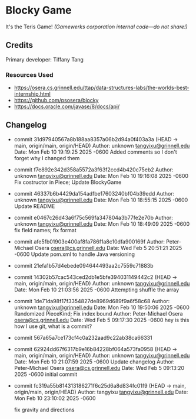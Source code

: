 # Blocky Game

It's the Teris Game!
_(Gamewerks corporation internal code—do not share!)_

## Credits

Primary developer: Tiffany Tang

### Resources Used

+ https://osera.cs.grinnell.edu/ttap/data-structures-labs/the-worlds-best-internship.html
+ https://github.com/psosera/blocky
+ https://docs.oracle.com/javase/8/docs/api/
## Changelog

+ commit 31d97940567a8b188aa8357a06b2d94a0f403a3a (HEAD -> main, origin/main, origin/HEAD)                                Author: unknown <tangyixu@grinnell.edu>                                                                                 Date:   Mon Feb 10 19:19:25 2025 -0600                                                                                                                                                                                                              Added comments so I don't forget why I changed them                                                                                                                                                                                         
+ commit f7e892e342d358a5572a3f63f2ccd4b420c75eb2                                                                         Author: unknown <tangyixu@grinnell.edu>                                                                                 Date:   Mon Feb 10 19:16:08 2025 -0600                                                                                                                                                                                                              Fix costructor in Piece; Update BlockyGame                                                                                                                                                                                                  
+ commit 46337b6b4429da154adfbe17603240bf04b39edd                                                                         Author: unknown <tangyixu@grinnell.edu>                                                                                 Date:   Mon Feb 10 18:55:15 2025 -0600                                                                                                                                                                                                              Update README                                                                                                                                                                                                                               
+ commit e0467c26d43a6f75c569fa347804a3b77fe2e70b                                                                         Author: unknown <tangyixu@grinnell.edu>                                                                                 Date:   Mon Feb 10 18:49:09 2025 -0600                                                                                                                                                                                                              fix field names; fix format                                                                                                                                                                                                                 
+ commit afe5fb01903e400af8fa786f1a8c10dfa900169f                                                                         Author: Peter-Michael Osera <osera@cs.grinnell.edu>                                                                     Date:   Wed Feb 5 20:51:21 2025 -0600                                                                                                                                                                                                               Update pom.xml to handle Java versioning                                                                               
+ commit 21efa1b57d4ebede094644493aa2c7559c71883b   
+ commit 14302b57cac543ced2db1e5bfe394031149442c2 (HEAD -> main, origin/main, origin/HEAD)                                Author: unknown <tangyixu@grinnell.edu>                                                                                 Date:   Mon Feb 10 21:03:56 2025 -0600                                                                                                                                                                                                              Attempting shuffle the array                                                                                                                                                                                                                
+ commit 1de71da98f17f3354827de8969d689f9a6f58c68                                                                         Author: unknown <tangyixu@grinnell.edu>                                                                                 Date:   Mon Feb 10 19:50:06 2025 -0600                                                                                                                                                                                                              Randomized PieceKind; Fix index bound                                                                        Author: Peter-Michael Osera <osera@cs.grinnell.edu>                                                                     Date:   Wed Feb 5 09:17:30 2025 -0600                                                                                                                                                                                                               hey is this how I use git, what is a commit?                                                                                                                                                                                                
+ commit 567a65a7ce173cf4c0a232aad9c22ab38ca66331   
+ commit 62924dd67f6317b9e16b84228bf064a573fa0958 (HEAD -> main, origin/main, origin/HEAD)                                Author: unknown <tangyixu@grinnell.edu>                                                                                 Date:   Mon Feb 10 21:07:59 2025 -0600                                                                                                                                                                                                              Update changelog                                                                       Author: Peter-Michael Osera <osera@cs.grinnell.edu>                                                                     Date:   Wed Feb 5 09:13:20 2025 -0600                                                                                                                                                                                                               initial commit  
+ commit fc319a55b814313186271f6c25d6a8d834fc01f9 (HEAD -> main, origin/main, origin/HEAD)
Author: tangyixu <tangyixu@grinnell.edu>
Date:   Mon Feb 10 23:10:02 2025 -0600

    fix gravity and directions
